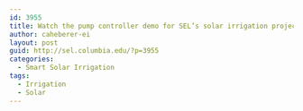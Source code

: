 ```yaml
---
id: 3955
title: Watch the pump controller demo for SEL’s solar irrigation project in Senegal.
author: caheberer-ei
layout: post
guid: http://sel.columbia.edu/?p=3955
categories:
  - Smart Solar Irrigation
tags:
  - Irrigation
  - Solar
---
```

